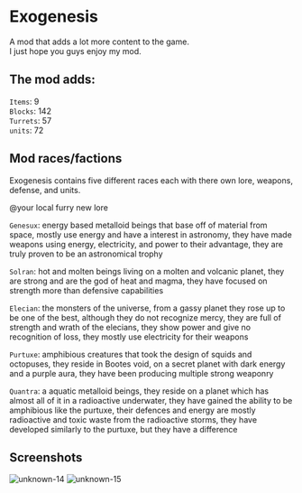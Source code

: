 # Exogenesis
A mod that adds a lot more content to the game.
<br>I just hope you guys enjoy my mod.


## The mod adds: 
`Items`: 9
<br>`Blocks`: 142
<br>`Turrets`: 57
<br>`units`: 72

## Mod races/factions 
Exogenesis contains five different races each with there own lore, weapons, defense, and units.

@your local furry new lore

`Genesux`: energy based metalloid beings that base off of material from space, mostly use energy and have a interest in astronomy, they have made weapons using energy, electricity, and power to their advantage, they are truly proven to be an astronomical trophy

`Solran`: hot and molten beings living on a molten and volcanic planet, they are strong and are the god of heat and magma, they have focused on strength more than defensive capabilities

`Elecian`: the monsters of the universe, from a gassy planet they rose up to be one of the best, although they do not recognize mercy, they are full of strength and wrath of the elecians, they show power and give no recognition of loss, they mostly use electricity for their weapons

`Purtuxe`: amphibious creatures that took the design of squids and octopuses, they reside in Bootes void, on a secret planet with dark energy and a purple aura, they have been producing multiple strong weaponry

`Quantra`: a aquatic metalloid beings, they reside on a planet which has almost all of it in a radioactive underwater, they have gained the ability to be amphibious like the purtuxe, their defences and energy are mostly radioactive and toxic waste from the radioactive storms, they have developed similarly to the purtuxe, but they have a difference

## Screenshots
![unknown-14](https://user-images.githubusercontent.com/68311340/118233805-7227c080-b460-11eb-99cd-5ab35cecb273.png)
![unknown-15](https://user-images.githubusercontent.com/68311340/118233809-7358ed80-b460-11eb-8077-b3304aab2e0d.png)


